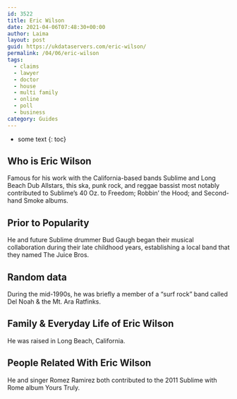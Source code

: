```yaml
---
id: 3522
title: Eric Wilson
date: 2021-04-06T07:48:30+00:00
author: Laima
layout: post
guid: https://ukdataservers.com/eric-wilson/
permalink: /04/06/eric-wilson
tags:
  - claims
  - lawyer
  - doctor
  - house
  - multi family
  - online
  - poll
  - business
category: Guides
---
```


* some text
{: toc}


## Who is Eric Wilson
                  
                  
                  
Famous for his work with the California-based bands Sublime and Long Beach Dub Allstars, this ska, punk rock, and reggae bassist most notably contributed to Sublime&#8217;s 40 Oz. to Freedom; Robbin&#8217; the Hood; and Second-hand Smoke albums.
                  
              
            
              
            
                
                
                
## Prior to Popularity
                  
                  
                  
He and future Sublime drummer Bud Gaugh began their musical collaboration during their late childhood years, establishing a local band that they named The Juice Bros.
                  
              
            
              
            
                
                
                
## Random data
                  
                  
                  
During the mid-1990s, he was briefly a member of a &#8220;surf rock&#8221; band called Del Noah & the Mt. Ara Ratfinks.
                  
              
            
              
            
                
                
                
## Family & Everyday Life of Eric Wilson
                  
                  
                  
He was raised in Long Beach, California.
                  
              
            
              
            
                
                
                
## People Related With Eric Wilson
                  
                  
                  
He and singer Romez Ramirez both contributed to the 2011 Sublime with Rome album Yours Truly.
                  
              
            
              
            
                
              
            
              
              
            
            
              
            
          
          
          